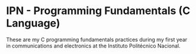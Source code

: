 # IPN - Programming Fundamentals (C Language)
These are my C programming fundamentals practices during my first year in communications and electronics at the Instituto Politécnico Nacional.
